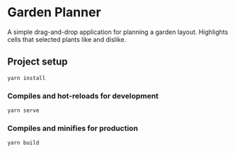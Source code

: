 # Garden Planner
A simple drag-and-drop application for planning a garden layout. Highlights cells that selected plants like and dislike.

## Project setup
```
yarn install
```

### Compiles and hot-reloads for development
```
yarn serve
```

### Compiles and minifies for production
```
yarn build
```
